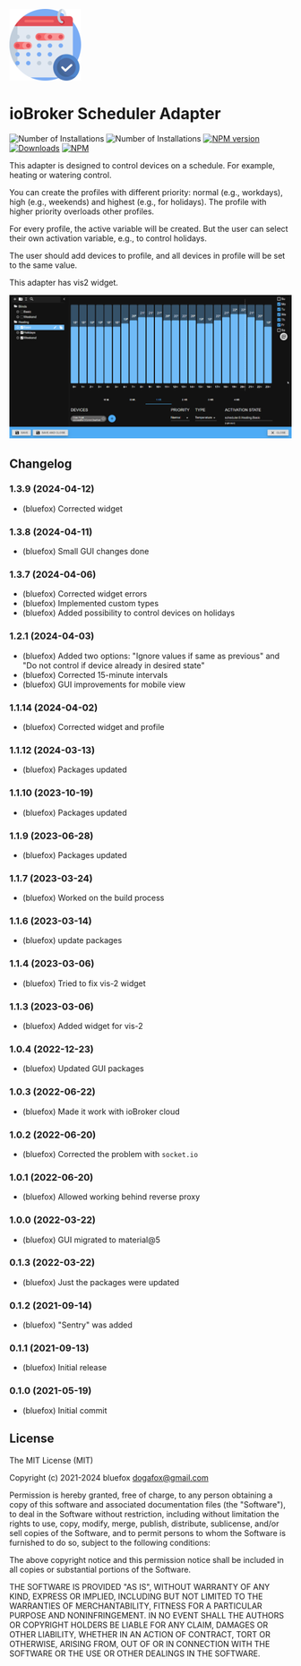 ![Logo](admin/scheduler.png)
# ioBroker Scheduler Adapter

![Number of Installations](http://iobroker.live/badges/scheduler-installed.svg) ![Number of Installations](http://iobroker.live/badges/scheduler-stable.svg) [![NPM version](http://img.shields.io/npm/v/iobroker.scheduler.svg)](https://www.npmjs.com/package/iobroker.scheduler)
[![Downloads](https://img.shields.io/npm/dm/iobroker.scheduler.svg)](https://www.npmjs.com/package/iobroker.scheduler)
[![NPM](https://nodei.co/npm/iobroker.scheduler.png?downloads=true)](https://nodei.co/npm/iobroker.scheduler/)

This adapter is designed to control devices on a schedule. For example, heating or watering control.

You can create the profiles with different priority: normal (e.g., workdays), high (e.g., weekends) and highest (e.g., for holidays).
The profile with higher priority overloads other profiles.

For every profile, the active variable will be created.
But the user can select their own activation variable, e.g., to control holidays. 

The user should add devices to profile, and all devices in profile will be set to the same value.

This adapter has vis2 widget.

![Screenshot](img/scheduler.png)

<!--
	Placeholder for the next version (at the beginning of the line):
	### **WORK IN PROGRESS**
-->

## Changelog
### 1.3.9 (2024-04-12)
* (bluefox) Corrected widget

### 1.3.8 (2024-04-11)
* (bluefox) Small GUI changes done

### 1.3.7 (2024-04-06)
* (bluefox) Corrected widget errors
* (bluefox) Implemented custom types
* (bluefox) Added possibility to control devices on holidays

### 1.2.1 (2024-04-03)
* (bluefox) Added two options: "Ignore values if same as previous" and "Do not control if device already in desired state"
* (bluefox) Corrected 15-minute intervals
* (bluefox) GUI improvements for mobile view

### 1.1.14 (2024-04-02)
* (bluefox) Corrected widget and profile

### 1.1.12 (2024-03-13)
* (bluefox) Packages updated

### 1.1.10 (2023-10-19)
* (bluefox) Packages updated

### 1.1.9 (2023-06-28)
* (bluefox) Packages updated

### 1.1.7 (2023-03-24)
* (bluefox) Worked on the build process

### 1.1.6 (2023-03-14)
* (bluefox) update packages

### 1.1.4 (2023-03-06)
* (bluefox) Tried to fix vis-2 widget

### 1.1.3 (2023-03-06)
* (bluefox) Added widget for vis-2

### 1.0.4 (2022-12-23)
* (bluefox) Updated GUI packages

### 1.0.3 (2022-06-22)
* (bluefox) Made it work with ioBroker cloud

### 1.0.2 (2022-06-20)
* (bluefox) Corrected the problem with `socket.io`

### 1.0.1 (2022-06-20)
* (bluefox) Allowed working behind reverse proxy

### 1.0.0 (2022-03-22)
* (bluefox) GUI migrated to material@5

### 0.1.3 (2022-03-22)
* (bluefox) Just the packages were updated

### 0.1.2 (2021-09-14)
* (bluefox) "Sentry" was added

### 0.1.1 (2021-09-13)
* (bluefox) Initial release

### 0.1.0 (2021-05-19)
* (bluefox) Initial commit

## License
The MIT License (MIT)

Copyright (c) 2021-2024 bluefox <dogafox@gmail.com>

Permission is hereby granted, free of charge, to any person obtaining a copy
of this software and associated documentation files (the "Software"), to deal
in the Software without restriction, including without limitation the rights
to use, copy, modify, merge, publish, distribute, sublicense, and/or sell
copies of the Software, and to permit persons to whom the Software is
furnished to do so, subject to the following conditions:

The above copyright notice and this permission notice shall be included in all
copies or substantial portions of the Software.

THE SOFTWARE IS PROVIDED "AS IS", WITHOUT WARRANTY OF ANY KIND, EXPRESS OR
IMPLIED, INCLUDING BUT NOT LIMITED TO THE WARRANTIES OF MERCHANTABILITY,
FITNESS FOR A PARTICULAR PURPOSE AND NONINFRINGEMENT. IN NO EVENT SHALL THE
AUTHORS OR COPYRIGHT HOLDERS BE LIABLE FOR ANY CLAIM, DAMAGES OR OTHER
LIABILITY, WHETHER IN AN ACTION OF CONTRACT, TORT OR OTHERWISE, ARISING FROM,
OUT OF OR IN CONNECTION WITH THE SOFTWARE OR THE USE OR OTHER DEALINGS IN THE
SOFTWARE.
